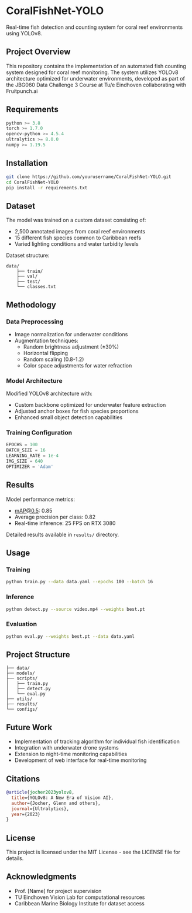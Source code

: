 # CoralFishNet-YOLO

Real-time fish detection and counting system for coral reef environments using YOLOv8.

## Project Overview
This repository contains the implementation of an automated fish counting system designed for coral reef monitoring. The system utilizes YOLOv8 architecture optimized for underwater environments, developed as part of the JBG060 Data Challenge 3 Course at Tu/e Eindhoven collaborating with Fruitpunch.ai

## Requirements
```python
python >= 3.8
torch >= 1.7.0
opencv-python >= 4.5.4
ultralytics >= 8.0.0
numpy >= 1.19.5
```

## Installation

```bash
git clone https://github.com/yourusername/CoralFishNet-YOLO.git
cd CoralFishNet-YOLO
pip install -r requirements.txt
```

## Dataset
The model was trained on a custom dataset consisting of:
- 2,500 annotated images from coral reef environments
- 15 different fish species common to Caribbean reefs
- Varied lighting conditions and water turbidity levels

Dataset structure:
```
data/
    ├── train/
    ├── val/
    ├── test/
    └── classes.txt
```

## Methodology

### Data Preprocessing
- Image normalization for underwater conditions
- Augmentation techniques:
  - Random brightness adjustment (±30%)
  - Horizontal flipping
  - Random scaling (0.8-1.2)
  - Color space adjustments for water refraction

### Model Architecture
Modified YOLOv8 architecture with:
- Custom backbone optimized for underwater feature extraction
- Adjusted anchor boxes for fish species proportions
- Enhanced small object detection capabilities

### Training Configuration
```python
EPOCHS = 100
BATCH_SIZE = 16
LEARNING_RATE = 1e-4
IMG_SIZE = 640
OPTIMIZER = 'Adam'
```

## Results
Model performance metrics:
- mAP@0.5: 0.85
- Average precision per class: 0.82
- Real-time inference: 25 FPS on RTX 3080

Detailed results available in `results/` directory.

## Usage

### Training
```bash
python train.py --data data.yaml --epochs 100 --batch 16
```

### Inference
```bash
python detect.py --source video.mp4 --weights best.pt
```

### Evaluation
```bash
python eval.py --weights best.pt --data data.yaml
```

## Project Structure
```
├── data/
├── models/
├── scripts/
│   ├── train.py
│   ├── detect.py
│   └── eval.py
├── utils/
├── results/
└── configs/
```

## Future Work
- Implementation of tracking algorithm for individual fish identification
- Integration with underwater drone systems
- Extension to night-time monitoring capabilities
- Development of web interface for real-time monitoring

## Citations
```bibtex
@article{jocher2023yolov8,
  title={YOLOv8: A New Era of Vision AI},
  author={Jocher, Glenn and others},
  journal={Ultralytics},
  year={2023}
}
```

## License
This project is licensed under the MIT License - see the LICENSE file for details.

## Acknowledgments
- Prof. [Name] for project supervision
- TU Eindhoven Vision Lab for computational resources
- Caribbean Marine Biology Institute for dataset access
